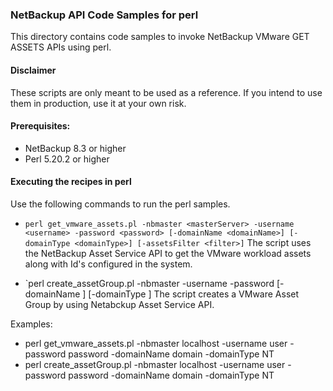 ### NetBackup API Code Samples for perl

This directory contains code samples to invoke NetBackup VMware GET ASSETS APIs using perl.

#### Disclaimer

These scripts are only meant to be used as a reference. If you intend to use them in production, use it at your own risk.

#### Prerequisites:

- NetBackup 8.3 or higher
- Perl 5.20.2 or higher

#### Executing the recipes in perl

Use the following commands to run the perl samples.
- `perl get_vmware_assets.pl -nbmaster <masterServer> -username <username> -password <password> [-domainName <domainName>] [-domainType <domainType>] [-assetsFilter <filter>]`
The script uses the NetBackup Asset Service API to get the VMware workload assets along with Id's configured in the system.

- `perl create_assetGroup.pl -nbmaster <masterServer> -username <username> -password <password> [-domainName <domainName>] [-domainType <domainType>]
The script creates a VMware Asset Group by using Netabckup Asset Service API.


Examples: 
- perl get_vmware_assets.pl -nbmaster localhost -username user -password password -domainName domain -domainType NT
- perl create_assetGroup.pl -nbmaster localhost -username user -password password -domainName domain -domainType NT
